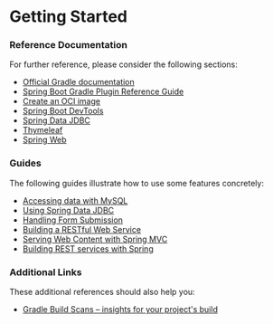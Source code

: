# Getting Started

### Reference Documentation
For further reference, please consider the following sections:

* [Official Gradle documentation](https://docs.gradle.org)
* [Spring Boot Gradle Plugin Reference Guide](https://docs.spring.io/spring-boot/docs/2.7.1/gradle-plugin/reference/html/)
* [Create an OCI image](https://docs.spring.io/spring-boot/docs/2.7.1/gradle-plugin/reference/html/#build-image)
* [Spring Boot DevTools](https://docs.spring.io/spring-boot/docs/2.7.1/reference/htmlsingle/#using.devtools)
* [Spring Data JDBC](https://docs.spring.io/spring-boot/docs/2.7.1/reference/htmlsingle/#data.sql.jdbc)
* [Thymeleaf](https://docs.spring.io/spring-boot/docs/2.7.1/reference/htmlsingle/#web.servlet.spring-mvc.template-engines)
* [Spring Web](https://docs.spring.io/spring-boot/docs/2.7.1/reference/htmlsingle/#web)

### Guides
The following guides illustrate how to use some features concretely:

* [Accessing data with MySQL](https://spring.io/guides/gs/accessing-data-mysql/)
* [Using Spring Data JDBC](https://github.com/spring-projects/spring-data-examples/tree/master/jdbc/basics)
* [Handling Form Submission](https://spring.io/guides/gs/handling-form-submission/)
* [Building a RESTful Web Service](https://spring.io/guides/gs/rest-service/)
* [Serving Web Content with Spring MVC](https://spring.io/guides/gs/serving-web-content/)
* [Building REST services with Spring](https://spring.io/guides/tutorials/rest/)

### Additional Links
These additional references should also help you:

* [Gradle Build Scans – insights for your project's build](https://scans.gradle.com#gradle)


